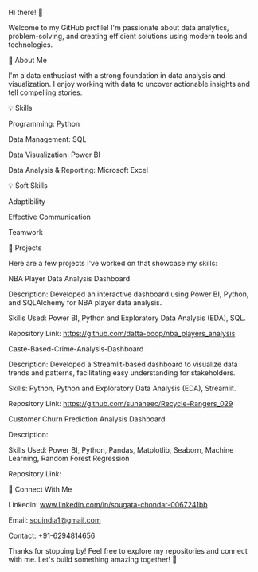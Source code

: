 Hi there! 👋

Welcome to my GitHub profile! I'm passionate about data analytics, problem-solving, and creating efficient solutions using modern tools and technologies.

🤖 About Me

I'm a data enthusiast with a strong foundation in data analysis and visualization. I enjoy working with data to uncover actionable insights and tell compelling stories.

💡 Skills

Programming: Python

Data Management: SQL

Data Visualization: Power BI

Data Analysis & Reporting: Microsoft Excel

💡 Soft Skills

Adaptibility

Effective Communication

Teamwork

🔧 Projects

Here are a few projects I've worked on that showcase my skills:

NBA Player Data Analysis Dashboard 

Description: Developed an interactive dashboard using Power BI, Python, and SQLAlchemy for NBA player data analysis.

Skills Used: Power BI, Python and Exploratory Data Analysis (EDA), SQL.

Repository Link: https://github.com/datta-boop/nba_players_analysis

Caste-Based-Crime-Analysis-Dashboard

Description: Developed a Streamlit-based dashboard to visualize data trends and patterns, facilitating easy understanding for stakeholders.

Skills: Python, Python and Exploratory Data Analysis (EDA), Streamlit.

Repository Link: https://github.com/suhaneec/Recycle-Rangers_029

Customer Churn Prediction Analysis Dashboard

Description: 

Skills Used: Power BI, Python, Pandas, Matplotlib, Seaborn, Machine Learning, Random Forest Regression

Repository Link: 

🔗 Connect With Me

Linkedin: www.linkedin.com/in/sougata-chondar-0067241bb

Email: souindia1@gmail.com

Contact: +91-6294814656

Thanks for stopping by! Feel free to explore my repositories and connect with me. Let's build something amazing together! 🚀
